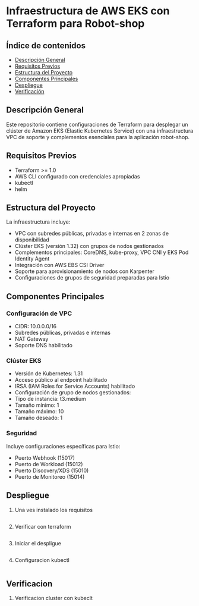 # Infraestructura de AWS EKS con Terraform para Robot-shop

## Índice de contenidos
* [Descripción General](#descripcion)
* [Requisitos Previos](#requisitos)
* [Estructura del Proyecto](#estructura)
* [Componentes Principales](#componentes)
* [Despliegue](#despliegue)
* [Verificación](#verificacion)

<a name="descripcion"></a>
## Descripción General
Este repositorio contiene configuraciones de Terraform para desplegar un clúster de Amazon EKS (Elastic Kubernetes Service) con una infraestructura VPC de soporte y complementos esenciales para la aplicación robot-shop.

<a name="requisitos"></a>
## Requisitos Previos
- Terraform >= 1.0
- AWS CLI configurado con credenciales apropiadas
- kubectl
- helm

<a name="estructura"></a>
## Estructura del Proyecto
La infraestructura incluye:
- VPC con subredes públicas, privadas e internas en 2 zonas de disponibilidad
- Clúster EKS (versión 1.32) con grupos de nodos gestionados
- Complementos principales: CoreDNS, kube-proxy, VPC CNI y EKS Pod Identity Agent
- Integración con AWS EBS CSI Driver
- Soporte para aprovisionamiento de nodos con Karpenter
- Configuraciones de grupos de seguridad preparadas para Istio

<a name="componentes"></a>
## Componentes Principales

### Configuración de VPC
- CIDR: 10.0.0.0/16
- Subredes públicas, privadas e internas
- NAT Gateway
- Soporte DNS habilitado

### Clúster EKS
- Versión de Kubernetes: 1.31
- Acceso público al endpoint habilitado
- IRSA (IAM Roles for Service Accounts) habilitado
- Configuración de grupo de nodos gestionados:
 - Tipo de instancia: t3.medium
 - Tamaño mínimo: 1
 - Tamaño máximo: 10
 - Tamaño deseado: 1

### Seguridad
Incluye configuraciones específicas para Istio:
- Puerto Webhook (15017)
- Puerto de Workload (15012)
- Puerto Discovery/XDS (15010)
- Puerto de Monitoreo (15014)

<a name="despliegue"></a>
## Despliegue
1. Una ves instalado los requisitos
```
```
2. Verificar con terraform
```
```
3. Iniciar el despligue
```
```
4. Configuracion kubectl
```
```


<a name="verificacion"></a>
## Verificacion 

1. Verificacion cluster con kubeclt
```
```


